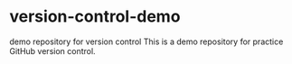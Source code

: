 # version-control-demo
demo repository for version control
This is a demo repository for practice GitHub version control.

